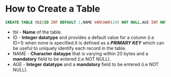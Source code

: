 # How to Create a Table

```sql
CREATE TABLE tb1(ID INT DEFAULT 1,NAME VARCHAR(20) NOT NULL,AGE INT NOT NULL,PRIMARY KEY (ID));
```

- tbl  - **Name** of the table.
- ID   - **Integer datatype** and provides a default value for a column (i.e ID=1) when none is specified.It is defined as a ***PRIMARY KEY*** which can be useful to uniquely identify each record in the table.
- NAME - **Character dataype** that is varying within 20 bytes and a **mandatory** field to be entered (i.e NOT NULL).
- AGE  - **Integer datatype** and a **mandatory** field to be entered (i.e NOT NULL).
